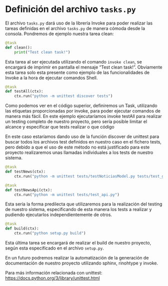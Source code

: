 
# Definición del archivo ``` tasks.py ```
El archivo ```tasks.py``` dará uso de la librería Invoke para poder realizar las tareas definidas en el archivo ```tasks.py``` de manera cómoda desde la consola. Pondremos de ejemplo nuestra tarea clean:
``` python
@task
def clean():
    print("Test clean task!")
```
Esta tarea al ser ejecutada utilizando el comando ``` invoke clean ```, se encargará de imprimir en pantalla el mensaje “Test clean task!”. Obviamente esta tarea solo esta presente como ejemplo de las funcionalidades de Invoke a la hora de ejecutar comandos Shell.

``` python
@task
def testAll(ctx):
    ctx.run("python -m unittest discover tests")
```

Como podemos ver en el código superior, definiremos un Task, utilizando las etiquetas proporcionadas por invoke, para poder ejecutar comandos de manera más fácil. En este ejemplo ejecutaríamos invoke testAll para realizar un testing completo de nuestro proyecto, pero sería posible limitar el alcance y especificar que tests realizar o que código 

En este caso estaríamos dando uso de la función discover de unittest para buscar todos los archivos test definidos en nuestro caso en el fichero tests, pero debido a que el uso de este método no está justificado para este proyecto realizaremos unas llamadas individuales a los tests de nuestro sistema.

``` python
@task
def testNews(ctx):
    ctx.run("python -m unittest tests/testNoticiasModel.py tests/test_gestornoticias.py")

@task
def testNewsApi(ctx):
    ctx.run("python -m unittest tests/test_api.py")
```

Esta sería la forma predilecta que utilizaremos para la realización del testing de nuestro sistema, especificando de esta manera los tests a realizar y pudiendo ejecutarlos independientemente de otros.

``` python
@task
def build(ctx):
    ctx.run("python setup.py build")
```

Esta última tarea se encargará de realizar el build de nuestro proyecto, según esta especificado en el archivo ``` setup.py ```.

En un futuro podremos realizar la automatización de la generación de documentación de nuestro proyecto utilizando sphinx, rinohtype y invoke.

Para más información relacionada con unittest: https://docs.python.org/3/library/unittest.html